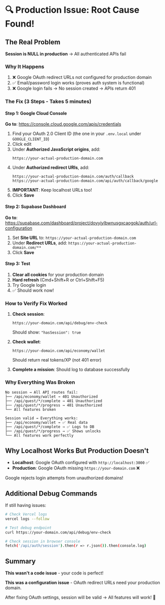 # 🔍 Production Issue: Root Cause Found!

## The Real Problem

**Session is NULL in production** → All authenticated APIs fail

### Why It Happens

1. ❌ Google OAuth redirect URLs not configured for production domain
2. ✅ Email/password login works (proves auth system is functional)
3. ❌ Google login fails → No session created → APIs return 401

### The Fix (3 Steps - Takes 5 minutes)

#### Step 1: Google Cloud Console
**Go to**: https://console.cloud.google.com/apis/credentials

1. Find your OAuth 2.0 Client ID (the one in your `.env.local` under `GOOGLE_CLIENT_ID`)
2. Click edit
3. Under **Authorized JavaScript origins**, add:
   ```
   https://your-actual-production-domain.com
   ```
4. Under **Authorized redirect URIs**, add:
   ```
   https://your-actual-production-domain.com/auth/callback
   https://your-actual-production-domain.com/api/auth/callback/google
   ```
5. **IMPORTANT**: Keep localhost URLs too!
6. Click **Save**

#### Step 2: Supabase Dashboard
**Go to**: https://supabase.com/dashboard/project/doyyiylbwnusgxcaogok/auth/url-configuration

1. Set **Site URL** to: `https://your-actual-production-domain.com`
2. Under **Redirect URLs**, add: `https://your-actual-production-domain.com/**`
3. Click **Save**

#### Step 3: Test
1. **Clear all cookies** for your production domain
2. **Hard refresh** (Cmd+Shift+R or Ctrl+Shift+F5)
3. Try Google login
4. ✅ Should work now!

### How to Verify Fix Worked

1. **Check session**:
   ```
   https://your-domain.com/api/debug/env-check
   ```
   Should show: `"hasSession": true`

2. **Check wallet**:
   ```
   https://your-domain.com/api/economy/wallet
   ```
   Should return real tokens/XP (not 401 error)

3. **Complete a mission**:
   Should log to database successfully

### Why Everything Was Broken

```
No session → All API routes fail:
├── /api/economy/wallet → 401 Unauthorized
├── /api/quest/*/complete → 401 Unauthorized  
├── /api/quest/*/progress → 401 Unauthorized
└── All features broken
```

```
Session valid → Everything works:
├── /api/economy/wallet → ✅ Real data
├── /api/quest/*/complete → ✅ Logs to DB
├── /api/quest/*/progress → ✅ Shows unlocks
└── All features work perfectly
```

## Why Localhost Works But Production Doesn't

- **Localhost**: Google OAuth configured with `http://localhost:3000` ✅
- **Production**: Google OAuth missing `https://your-domain.com` ❌

Google rejects login attempts from unauthorized domains!

## Additional Debug Commands

If still having issues:

```bash
# Check Vercel logs
vercel logs --follow

# Test debug endpoint
curl https://your-domain.com/api/debug/env-check

# Check session in browser console
fetch('/api/auth/session').then(r => r.json()).then(console.log)
```

## Summary

**This wasn't a code issue** - your code is perfect! 

**This was a configuration issue** - OAuth redirect URLs need your production domain.

After fixing OAuth settings, session will be valid → All features will work! 🎉
